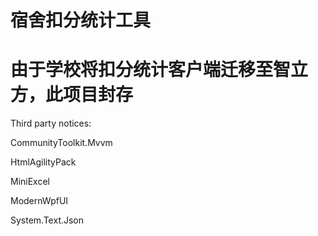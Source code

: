 # 宿舍扣分统计工具
# 由于学校将扣分统计客户端迁移至智立方，此项目封存

Third party notices:

CommunityToolkit.Mvvm

HtmlAgilityPack

MiniExcel

ModernWpfUI

System.Text.Json
